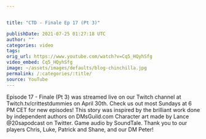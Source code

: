 ```yaml
---


title: "CTD - Finale Ep 17 (Pt 3)"

publishDate: 2021-07-25 01:27:18 UTC
author: ""
categories: video
tags: 
orig_url: https://www.youtube.com/watch?v=Cq5_HQyhSfg
video_embed: Cq5_HQyhSfg
image: ~/assets/images/defaults/blog-chinchilla.jpg
permalink: /:categories/:title/
source: YouTube
---
```

Episode 17 - Finale (Pt 3) was streamed live on our Twitch channel at Twitch.tv/crittestdummies on April 30th. Check us out most Sundays at 6 PM CET for new episodes! This story was inspired by the brilliant work done by independent authors on DMsGuild.com Character art made by Lance @20sapodcast on Twitter. Game audio by SoundTale. Thank you to our players Chris, Luke, Patrick and Shane, and our DM Peter!